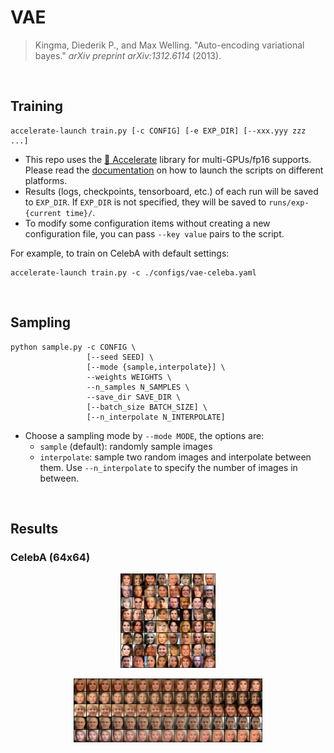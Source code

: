 # VAE

> Kingma, Diederik P., and Max Welling. "Auto-encoding variational bayes." *arXiv preprint arXiv:1312.6114* (2013).

<br/>



## Training

```shell
accelerate-launch train.py [-c CONFIG] [-e EXP_DIR] [--xxx.yyy zzz ...]
```

- This repo uses the [🤗 Accelerate](https://huggingface.co/docs/accelerate/index) library for multi-GPUs/fp16 supports. Please read the [documentation](https://huggingface.co/docs/accelerate/basic_tutorials/launch#using-accelerate-launch) on how to launch the scripts on different platforms.
- Results (logs, checkpoints, tensorboard, etc.) of each run will be saved to `EXP_DIR`. If `EXP_DIR` is not specified, they will be saved to `runs/exp-{current time}/`.
- To modify some configuration items without creating a new configuration file, you can pass `--key value` pairs to the script.

For example, to train on CelebA with default settings:

```shell
accelerate-launch train.py -c ./configs/vae-celeba.yaml
```

<br/>



## Sampling

```shell
python sample.py -c CONFIG \
                 [--seed SEED] \
                 [--mode {sample,interpolate}] \
                 --weights WEIGHTS \
                 --n_samples N_SAMPLES \
                 --save_dir SAVE_DIR \
                 [--batch_size BATCH_SIZE] \
                 [--n_interpolate N_INTERPOLATE]
```

- Choose a sampling mode by `--mode MODE`, the options are:
  - `sample` (default): randomly sample images
  - `interpolate`: sample two random images and interpolate between them. Use `--n_interpolate` to specify the number of images in between.

<br/>



## Results



### CelebA (64x64)

<p align="center">
  <img src="../assets/vae-celeba.png" width=30% />
</p>
<p align="center">
  <img src="../assets/vae-celeba-interpolate.png" width=60% />
</p>

